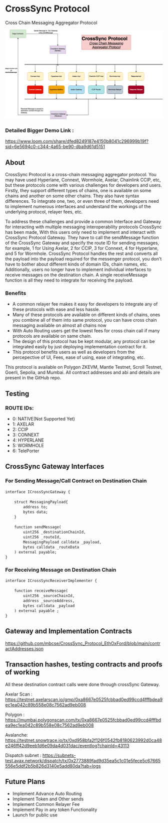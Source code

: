 # CrossSync Protocol
Cross Chain Messaging Aggregator Protocol

![Architecture](./crossSync.png)


### Detailed Bigger Demo Link :
https://www.loom.com/share/dfed8249187e4150b8041c296999b19f?sid=6e5694c0-c344-4a65-be90-dba9d61d5151



## About
CrossSync Protocol is a cross-chain messaging aggregator protocol. You may have used Hyperlane, Connext, Wormhole, Axelar, Chainlink CCIP, etc, but these protocols come with various challenges for developers and users. Firstly, they support different types of chains, one is available on some chains and another on some other chains. They also have syntax differences. To integrate one, two, or even three of them, developers need to implement numerous interfaces and understand the workings of the underlying protocol, relayer fees, etc.

To address these challenges and provide a common Interface and Gateway for interacting with multiple messaging interoperability protocols CrossSync has been made, With this users only need to implement and interact with CrossSync Protocol Gateway. They have to call the sendMessage function of the CrossSync Gateway and specify the route ID for sending messages, for example, 1 for Using Axelar, 2 for CCIP, 3 for Connext, 4 for Hyperlane, and 5 for Wormhole. CrossSync Protocol handles the rest and converts all the payload into the payload required for the messenger protocol, you don't have to bother about different kinds of domain IDs, chain names, etc. Additionally, users no longer have to implement individual interfaces to receive messages on the destination chain. A single receiveMessage function is all they need to integrate for receiving the payload.

### Benefits 
- A common relayer fee makes it easy for developers to integrate any of these protocols with ease and less hassle.
- Many of these protocols are available on different kinds of chains, ones you combine all of them into same protocol, you can have cross chain messaging available on almost all chains now
- With Auto Routing users get the lowest fees for cross chain call if many protocols are available on same chain.
- The design of this protocol has be kept modular, any protocol can be integrated easily by just deploying implementation contract for it.
- This protocol benefits users as well as developers from the percepective of UI, Fees, ease of using, ease of integrating, etc.

This protocol is available on Polygon ZKEVM, Mantle Testnet, Scroll Testnet, Goerli, Sepolia, and Mumbai. All contract addresses and abi and details are present in the GitHub repo.

## Testing 
### ROUTE IDs:
- 0: NATIVE(Not Supported Yet)
- 1: AXELAR
- 2: CCIP
- 3: CONNEXT
- 4: HYPERLANE
- 5: WORMHOLE
- 6: TelePorter


## CrossSync Gateway Interfaces

### For Sending Message/Call Contract on Destination Chain
```
interface ICrossSyncGateway {

    struct MessagingPayload{
        address to;
        bytes data;
    }

    function sendMessage(
        uint256 _destinationChainId,
        uint256 _routeId,
        MessagingPayload calldata _payload,
        bytes calldata _routeData
    ) external payable;
}
```

### For Receiving Message on Destination Chain
```
interface ICrossSyncReceiverImplementer {

    function receiveMessage(
        uint256 _sourceChainId,
        address _sourceAddress,
        bytes calldata _payload
    ) external payable ;          
}
```



## Gateway and Implementation  Contracts
https://github.com/mbcse/CrossSync_Protocol_EthOxFord/blob/main/contractAddresses.json


## Transaction hashes, testing contracts and proofs of working
All these destination contract calls were done through crossSync Gateway.

Axelar Scan : https://testnet.axelarscan.io/gmp/0xa8667e0525fcbbad0ed99ccd4fffbdea9ec1ea042c89b558e08c7562ad9eb008

Polygon : https://mumbai.polygonscan.com/tx/0xa8667e0525fcbbad0ed99ccd4fffbdea9ec1ea042c89b558e08c7562ad9eb008

Avalanche: https://testnet.snowtrace.io/tx/0xd958bfa2f126f0542fb8180623992d0ca48e246ff42d9eeb1d6e09da4d031dac/eventlog?chainId=43113

Dispatch subnet : https://subnets-test.avax.network/dispatch/tx/0x2773889fad9d35ea5c1c01e5fece5c67665556e5ddf2b5b826d3140e5add80da?tab=logs

## Future Plans
- Implement Advance Auto Routing
- Implement Token and Other sends
- Implement Common Relayer Fee
- Implement Pay in any token Functionality
- Launch for public use
